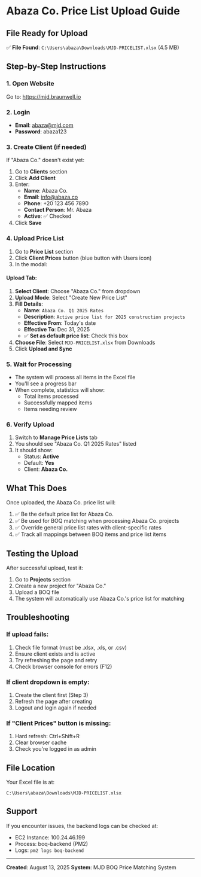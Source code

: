 # Abaza Co. Price List Upload Guide

## File Ready for Upload
✅ **File Found**: `C:\Users\abaza\Downloads\MJD-PRICELIST.xlsx` (4.5 MB)

## Step-by-Step Instructions

### 1. Open Website
Go to: https://mjd.braunwell.io

### 2. Login
- **Email**: abaza@mjd.com
- **Password**: abaza123

### 3. Create Client (if needed)
If "Abaza Co." doesn't exist yet:
1. Go to **Clients** section
2. Click **Add Client**
3. Enter:
   - **Name**: Abaza Co.
   - **Email**: info@abaza.co
   - **Phone**: +20 123 456 7890
   - **Contact Person**: Mr. Abaza
   - **Active**: ✅ Checked
4. Click **Save**

### 4. Upload Price List
1. Go to **Price List** section
2. Click **Client Prices** button (blue button with Users icon)
3. In the modal:

#### Upload Tab:
1. **Select Client**: Choose "Abaza Co." from dropdown
2. **Upload Mode**: Select "Create New Price List"
3. **Fill Details**:
   - **Name**: `Abaza Co. Q1 2025 Rates`
   - **Description**: `Active price list for 2025 construction projects`
   - **Effective From**: Today's date
   - **Effective To**: Dec 31, 2025
   - ✅ **Set as default price list**: Check this box
4. **Choose File**: Select `MJD-PRICELIST.xlsx` from Downloads
5. Click **Upload and Sync**

### 5. Wait for Processing
- The system will process all items in the Excel file
- You'll see a progress bar
- When complete, statistics will show:
  - Total items processed
  - Successfully mapped items
  - Items needing review

### 6. Verify Upload
1. Switch to **Manage Price Lists** tab
2. You should see "Abaza Co. Q1 2025 Rates" listed
3. It should show:
   - Status: **Active**
   - Default: **Yes**
   - Client: **Abaza Co.**

## What This Does

Once uploaded, the Abaza Co. price list will:
1. ✅ Be the default price list for Abaza Co.
2. ✅ Be used for BOQ matching when processing Abaza Co. projects
3. ✅ Override general price list rates with client-specific rates
4. ✅ Track all mappings between BOQ items and price list items

## Testing the Upload

After successful upload, test it:
1. Go to **Projects** section
2. Create a new project for "Abaza Co."
3. Upload a BOQ file
4. The system will automatically use Abaza Co.'s price list for matching

## Troubleshooting

### If upload fails:
1. Check file format (must be .xlsx, .xls, or .csv)
2. Ensure client exists and is active
3. Try refreshing the page and retry
4. Check browser console for errors (F12)

### If client dropdown is empty:
1. Create the client first (Step 3)
2. Refresh the page after creating
3. Logout and login again if needed

### If "Client Prices" button is missing:
1. Hard refresh: Ctrl+Shift+R
2. Clear browser cache
3. Check you're logged in as admin

## File Location
Your Excel file is at:
```
C:\Users\abaza\Downloads\MJD-PRICELIST.xlsx
```

## Support
If you encounter issues, the backend logs can be checked at:
- EC2 Instance: 100.24.46.199
- Process: boq-backend (PM2)
- Logs: `pm2 logs boq-backend`

---
**Created**: August 13, 2025
**System**: MJD BOQ Price Matching System